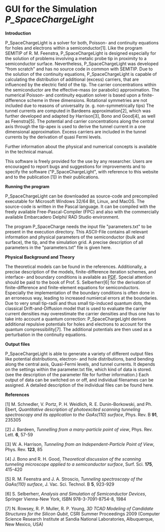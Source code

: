 # GUI for the Simulation *P_SpaceChargeLight*

**Introduction**

P_SpaceChargeLight is a solver for both, Poisson- and continuity equations for holes and electrons within a semiconductor[1]. Like the program SEMITIP of R. M. Feenstra, P_SpaceChargeLight is designed especially for the solution of problems involving a metalic probe tip in proximity to a semiconductor surface. Nevertheless, P_SpaceChargeLight was developed "from scratch" and has no source code in common with SEMITIP. Due to the solution of the continuity equations, P_SpaceChargeLight is capable of calculating the distribution of additional (excess) carriers, that are influenced by the electric field of the tip. The carrier concentrations within the semiconductor are the effective-mass (or parabolic) approximation. The numerical Poisson- and continuity equation solver is based upon a finite-difference scheme in three dimensions. Rotational symmetries are not included due to reasons of universality (e. g. non-symmetrically tips) The tunnel currents are computed in Bardeens approximation[2], which was further developed and adapted by Harrison[3], Bono and Good[4], as well as Feenstra[5]. The potential and carrier concentrations along the central axis through the tip-apex is used to derive the tunnel current in a one dimensional approximation.  Excess carriers are included in the tunnel currents by the derivation of quasi Fermi levels.

Further information about the physical and numerical concepts is available in the technical manual.

This software is freely provided for the use by any researcher. Users are encouraged to report bugs and suggestions for improvements and to specify the software ("P_SpaceChargeLight", with reference to this website and to the publication [1]) in their publications.

**Running the program**

P_SpaceChargeLight can be downloaded as source-code and precompiled executable for Microsoft Windows 32/64 Bit, Linux, and MacOS. The source-code is written in the Pascal language. It can be compiled with the freely available Free-Pascal-Compiler (FPC) and also with the commercially available Embarcadero Delphi/ RAD Studio environment.

The program P_SpaceCharge needs the input file "parameters.txt" to be present in the execution directory. This ASCII-File contains all relevant information and physical parameters of the semiconductor (bulk and surface), the tip, and the simulation grid. A precise description of all parameters in the "parameters.txt" file is given here.

**Physical Background and Theory**

The theoretical models can be found in the references. Additionally, a precise description of the models, finite-difference iteration schemes, and interface- and boundary conditions is available as [PDF](https://iffgit.fz-juelich.de/mschned/p_spacechargelight/-/blob/master/Documentation/The_Physics_Of_P_SpaceChargeLight.pdf). Special attention should be paid to the book of Prof. S. Selberherr[6] for the derivation of finite-difference and finite-element equations for semiconductors. Especially the implementation of the boundary conditions is often done in an erroneous way, leading to increased numiercal errors at the boundaries. Due to very small tip-radii and thus small tip-induced quantum dots, the classical Drift-and-Diffusion model that is used to evaluate the carrier current densities may overestimate the carrier densities and thus one has to take into account a quantum correction: P_SpaceChargeLight derives additional repulsive potentials for holes and electrons to account for the quantum compressibility[7]. The additional potentials are then used as a perturbation in the continuity equations.

**Output files**

P_SpaceChargeLight is able to generate a variety of different output files like potential distributions, electron- and hole distributions, band bending along the central axis, Quasi-Fermi levels, and tunnel currents. It depends on the settings within the parameter.txt file, which kind of data is stored. (see the description of the parameter file for further information.) Each output of data can be switched on or off, and individual filenames can be assigned. A detailed description of the individual files can be found here.

**References**


[1] M. Schnedler, V. Portz, P. H. Weidlich, R. E. Dunin-Borkowski, and Ph. Ebert, *Quantitative description of photoexcited scanning tunneling spectroscopy and its application to the GaAs(110) surface*, Phys. Rev. B **91**, 235305

[2] J. Bardeen, *Tunnelling from a many-particle point of view*, Phys. Rev. Lett. **6**,  57-59

[3] W. A. Harrison, *Tunneling from an Independent-Particle Point of View*, Phys. Rev. **123**, 85

[4] J. Bono and R. H. Good, *Theoretical discussion of the scanning tunneling microscope applied to a semiconductor surface*, Surf. Sci. **175**, 415-420

[5] R. M. Feenstra and J. A. Stroscio, *Tunneling spectroscopy of the GaAs(110) surface*, J. Vac. Sci. Technol. B **5**, 923-929

[6] S. Selberherr, *Analysis and Simulation of Semiconductor Devices*, Springer Vienna-New York, ISBN 978-3-7091-8754-8, 1984

[7] N. Rowsey, R. P. Muller, R. P. Young, *3D TCAD Modeling of Candidate Structures for the Silicon Qubit*, CSRI Summer Proceedings 2009 (Computer Science Research Institute at Sandia National Laboratories, Albuquerque, New Mexico, USA)
